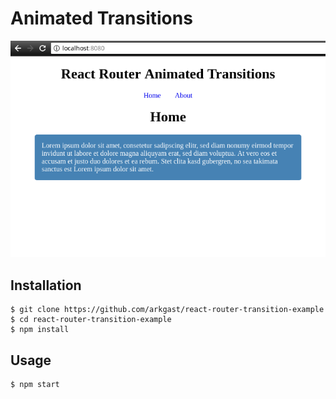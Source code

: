 # Animated Transitions

![Demo](demo.gif)

## Installation

    $ git clone https://github.com/arkgast/react-router-transition-example
    $ cd react-router-transition-example
    $ npm install

## Usage

    $ npm start
